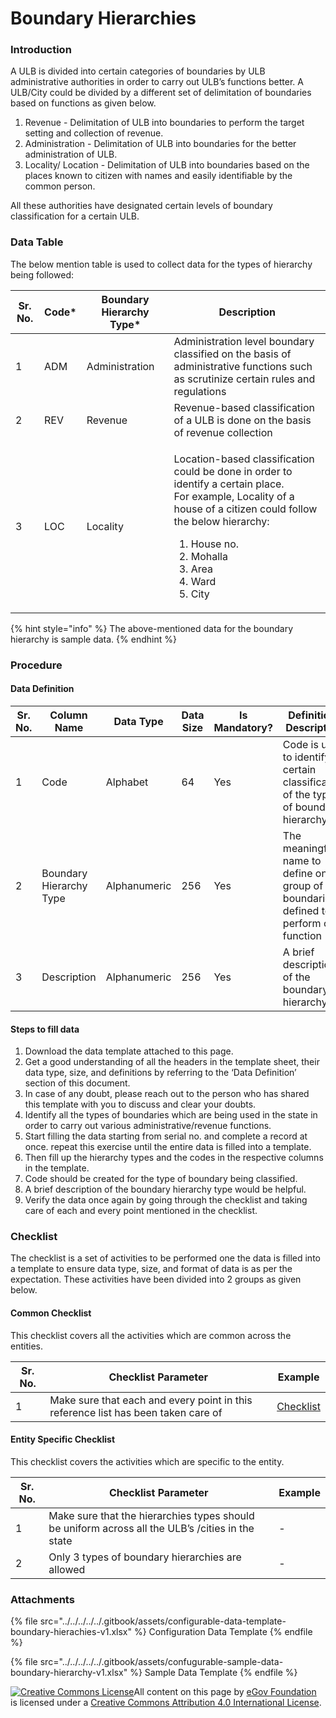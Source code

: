 # Boundary Hierarchies

### Introduction

A ULB is divided into certain categories of boundaries by ULB administrative authorities in order to carry out ULB’s functions better. A ULB/City could be divided by a different set of delimitation of boundaries based on functions as given below.

1. Revenue - Delimitation of ULB into boundaries to perform the target setting and collection of revenue.
2. Administration - Delimitation of ULB into boundaries for the better administration of ULB.
3. Locality/ Location - Delimitation of ULB into boundaries based on the places known to citizen with names and easily identifiable by the common person.

All these authorities have designated certain levels of boundary classification for a certain ULB.

### Data Table

The below mention table is used to collect data for the types of hierarchy being followed:

| Sr. No. | Code\* | Boundary Hierarchy Type\* | Description                                                                                                                                                                                                                                                   |
| ------- | ------ | ------------------------- | ------------------------------------------------------------------------------------------------------------------------------------------------------------------------------------------------------------------------------------------------------------- |
| 1       | ADM    | Administration            | Administration level boundary classified on the basis of administrative functions such as scrutinize certain rules and regulations                                                                                                                            |
| 2       | REV    | Revenue                   | Revenue-based classification of a ULB is done on the basis of revenue collection                                                                                                                                                                              |
| 3       | LOC    | Locality                  | <p>Location-based classification could be done in order to identify a certain place.<br>For example, Locality of a house of a citizen could follow the below hierarchy:</p><ol><li>House no.</li><li>Mohalla</li><li>Area</li><li>Ward</li><li>City</li></ol> |

{% hint style="info" %}
The above-mentioned data for the boundary hierarchy is sample data.
{% endhint %}

### Procedure

#### Data Definition

| Sr. No. | Column Name             | Data Type    | Data Size | Is Mandatory? | Definition/ Description                                                               |
| ------- | ----------------------- | ------------ | --------- | ------------- | ------------------------------------------------------------------------------------- |
| 1       | Code                    | Alphabet     | 64        | Yes           | Code is used to identify a certain classification of the type of boundary hierarchy   |
| 2       | Boundary Hierarchy Type | Alphanumeric | 256       | Yes           | The meaningful name to define one group of boundaries defined to perform one function |
| 3       | Description             | Alphanumeric | 256       | Yes           | A brief description of the boundary hierarchy                                         |

#### Steps to fill data

1. Download the data template attached to this page.
2. Get a good understanding of all the headers in the template sheet, their data type, size, and definitions by referring to the ‘Data Definition’ section of this document.
3. In case of any doubt, please reach out to the person who has shared this template with you to discuss and clear your doubts.
4. Identify all the types of boundaries which are being used in the state in order to carry out various administrative/revenue functions.
5. Start filling the data starting from serial no. and complete a record at once. repeat this exercise until the entire data is filled into a template.
6. Then fill up the hierarchy types and the codes in the respective columns in the template.
7. Code should be created for the type of boundary being classified.
8. A brief description of the boundary hierarchy type would be helpful.
9. Verify the data once again by going through the checklist and taking care of each and every point mentioned in the checklist.

### Checklist

The checklist is a set of activities to be performed one the data is filled into a template to ensure data type, size, and format of data is as per the expectation. These activities have been divided into 2 groups as given below.

#### Common Checklist

This checklist covers all the activities which are common across the entities.

| Sr. No. | Checklist Parameter                                                               | Example                                                    |
| ------- | --------------------------------------------------------------------------------- | ---------------------------------------------------------- |
| 1       | Make sure that each and every point in this reference list has been taken care of | [Checklist](../../module-setup/common-config/checklist.md) |

#### Entity Specific Checklist

This checklist covers the activities which are specific to the entity.

| Sr. No. | Checklist Parameter                                                                              | Example |
| ------- | ------------------------------------------------------------------------------------------------ | ------- |
| 1       | Make sure that the hierarchies types should be uniform across all the ULB’s /cities in the state | -       |
| 2       | Only 3 types of boundary hierarchies are allowed                                                 | -       |

### Attachments

{% file src="../../../../../.gitbook/assets/configurable-data-template-boundary-hierachies-v1.xlsx" %}
Configuration Data Template
{% endfile %}

{% file src="../../../../../.gitbook/assets/confugurable-sample-data-boundary-hierarchy-v1.xlsx" %}
Sample Data Template
{% endfile %}

[![Creative Commons License](https://i.creativecommons.org/l/by/4.0/80x15.png)​](http://creativecommons.org/licenses/by/4.0/)All content on this page by [eGov Foundation](https://egov.org.in) is licensed under a [Creative Commons Attribution 4.0 International License](http://creativecommons.org/licenses/by/4.0/).
